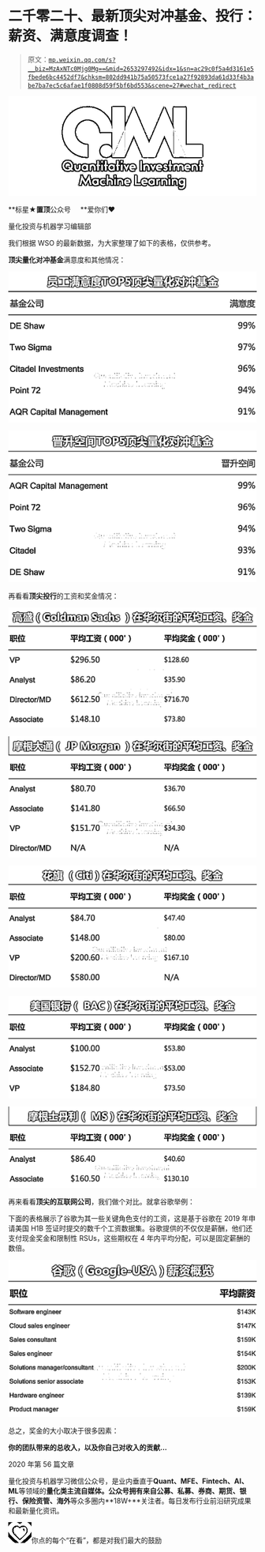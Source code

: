 # 二千零二十、最新顶尖对冲基金、投行：薪资、满意度调查！

> 原文：[`mp.weixin.qq.com/s?__biz=MzAxNTc0Mjg0Mg==&mid=2653297492&idx=1&sn=ac29c0f5a4d3161e5fbede6bc4452df7&chksm=802dd941b75a50573fce1a27f92893da61d33f4b3abe7ba7ec5c6afae1f0808d59f5bf6bd553&scene=27#wechat_redirect`](http://mp.weixin.qq.com/s?__biz=MzAxNTc0Mjg0Mg==&mid=2653297492&idx=1&sn=ac29c0f5a4d3161e5fbede6bc4452df7&chksm=802dd941b75a50573fce1a27f92893da61d33f4b3abe7ba7ec5c6afae1f0808d59f5bf6bd553&scene=27#wechat_redirect)

![](img/34178214a765d0578fea405af887f201.png)

**标星★****置顶****公众号     **爱你们♥   

量化投资与机器学习编辑部

我们根据 WSO 的最新数据，为大家整理了如下的表格，仅供参考。

**顶尖量化对冲基金**满意度和其他情况：

![](img/af5725f7a4bfeb7be00a3689202a22cb.png)

![](img/d7291129f90077c19bcd09d1e0f1c930.png)

再看看**顶尖投行**的工资和奖金情况：

![](img/e59fb3608a6a14b8be41d9929c53651f.png)

![](img/2aee4e7ccbeb4aca4705d9e4a95cbdba.png)

![](img/4e3b0fa5db369250aed601630b1f92c8.png)

![](img/2f72399b1e43169b198e5955b7572286.png)

![](img/14fdb1c27971eef3a3c3c017344de7d0.png)

再来看看**顶尖的互联网公司**，我们做个对比。就拿谷歌举例：

下面的表格展示了谷歌为其一些关键角色支付的工资，这是基于谷歌在 2019 年申请美国 H1B 签证时提交的数千个工资数据集。谷歌提供的不仅仅是薪酬，他们还支付现金奖金和限制性 RSUs，这些期权在 4 年内平均分配，可以是固定薪酬的数倍。

![](img/ffd1c8cf34bc21808df9cda545627e33.png)

总之，奖金的大小取决于很多因素：

**你的团队带来的总收入，以及你自己对收入的贡献...**

2020 年第 56 篇文章

量化投资与机器学习微信公众号，是业内垂直于**Quant、MFE、Fintech、AI、ML**等领域的**量化类主流自媒体。**公众号拥有来自**公募、私募、券商、期货、银行、保险资管、海外**等众多圈内**18W+**关注者。每日发布行业前沿研究成果和最新量化资讯。

![](img/6cba9abe9f2c434df7bd9c0d0d6e1156.png)你点的每个“在看”，都是对我们最大的鼓励